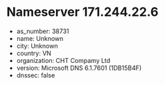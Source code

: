 # Nameserver 171.244.22.6

* as_number: 38731
* name: Unknown
* city: Unknown
* country: VN
* organization: CHT Compamy Ltd
* version: Microsoft DNS 6.1.7601 (1DB15B4F)
* dnssec: false
